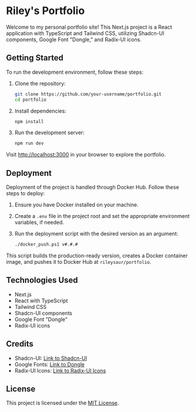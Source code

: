 # Riley's Portfolio

Welcome to my personal portfolio site! This Next.js project is a React application with TypeScript and Tailwind CSS, utilizing Shadcn-UI components, Google Font "Dongle," and Radix-UI icons.

## Getting Started

To run the development environment, follow these steps:

1. Clone the repository:

   ```bash
   git clone https://github.com/your-username/portfolio.git
   cd portfolio
   ```

2. Install dependencies:

   ```bash
   npm install
   ```

3. Run the development server:

   ```bash
   npm run dev
   ```

Visit [http://localhost:3000](http://localhost:3000) in your browser to explore the portfolio.

## Deployment

Deployment of the project is handled through Docker Hub. Follow these steps to deploy:

1. Ensure you have Docker installed on your machine.

2. Create a `.env` file in the project root and set the appropriate environment variables, if needed.

3. Run the deployment script with the desired version as an argument:

   ```bash
   ./docker_push.ps1 v#.#.#
   ```

This script builds the production-ready version, creates a Docker container image, and pushes it to Docker Hub at `rileysaur/portfolio`.

## Technologies Used

- Next.js
- React with TypeScript
- Tailwind CSS
- Shadcn-UI components
- Google Font "Dongle"
- Radix-UI icons

## Credits

- Shadcn-UI: [Link to Shadcn-UI](https://ui.shadcn.com)
- Google Fonts: [Link to Dongle](https://fonts.google.com/specimen/Dongle)
- Radix-UI Icons: [Link to Radix-UI Icons](https://icons.radix-ui.com)

## License

This project is licensed under the [MIT License](LICENSE).
